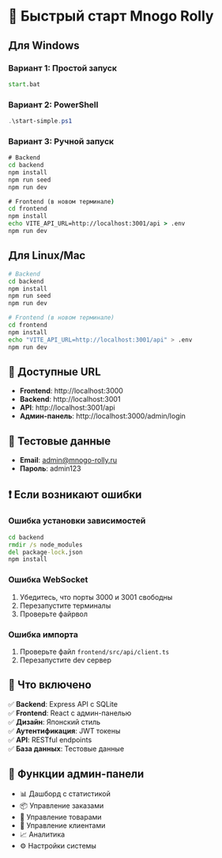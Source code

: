 # 🚀 Быстрый старт Mnogo Rolly

## Для Windows

### Вариант 1: Простой запуск
```cmd
start.bat
```

### Вариант 2: PowerShell
```powershell
.\start-simple.ps1
```

### Вариант 3: Ручной запуск
```cmd
# Backend
cd backend
npm install
npm run seed
npm run dev

# Frontend (в новом терминале)
cd frontend
npm install
echo VITE_API_URL=http://localhost:3001/api > .env
npm run dev
```

## Для Linux/Mac

```bash
# Backend
cd backend
npm install
npm run seed
npm run dev

# Frontend (в новом терминале)
cd frontend
npm install
echo "VITE_API_URL=http://localhost:3001/api" > .env
npm run dev
```

## 🔗 Доступные URL

- **Frontend**: http://localhost:3000
- **Backend**: http://localhost:3001
- **API**: http://localhost:3001/api
- **Админ-панель**: http://localhost:3000/admin/login

## 🔑 Тестовые данные

- **Email**: admin@mnogo-rolly.ru
- **Пароль**: admin123

## ❗ Если возникают ошибки

### Ошибка установки зависимостей
```cmd
cd backend
rmdir /s node_modules
del package-lock.json
npm install
```

### Ошибка WebSocket
1. Убедитесь, что порты 3000 и 3001 свободны
2. Перезапустите терминалы
3. Проверьте файрвол

### Ошибка импорта
1. Проверьте файл `frontend/src/api/client.ts`
2. Перезапустите dev сервер

## 🎯 Что включено

✅ **Backend**: Express API с SQLite  
✅ **Frontend**: React с админ-панелью  
✅ **Дизайн**: Японский стиль  
✅ **Аутентификация**: JWT токены  
✅ **API**: RESTful endpoints  
✅ **База данных**: Тестовые данные  

## 📱 Функции админ-панели

- 📊 Дашборд с статистикой
- 📦 Управление заказами
- 🍣 Управление товарами
- 👥 Управление клиентами
- 📈 Аналитика
- ⚙️ Настройки системы
